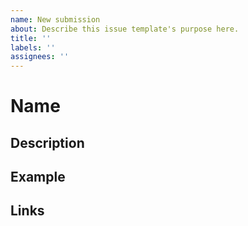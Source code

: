 ```yaml
---
name: New submission
about: Describe this issue template's purpose here.
title: ''
labels: ''
assignees: ''
---
```


# Name

## Description

## Example
<!-- please add screenshot or command line output if possible -->

## Links

